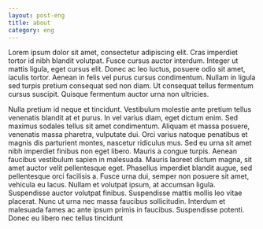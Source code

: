 ```yaml
---
layout: post-eng
title: about
category: eng
---
```



Lorem ipsum dolor sit amet, consectetur adipiscing elit. Cras imperdiet tortor id nibh blandit volutpat. Fusce cursus auctor interdum. Integer ut mattis ligula, eget cursus elit. Donec ac leo luctus, posuere odio sit amet, iaculis tortor. Aenean in felis vel purus cursus condimentum. Nullam in ligula sed turpis pretium consequat sed non diam. Ut consequat tellus fermentum cursus suscipit. Quisque fermentum auctor urna non ultricies.

Nulla pretium id neque et tincidunt. Vestibulum molestie ante pretium tellus venenatis blandit at et purus. In vel varius diam, eget dictum enim. Sed maximus sodales tellus sit amet condimentum. Aliquam et massa posuere, venenatis massa pharetra, vulputate dui. Orci varius natoque penatibus et magnis dis parturient montes, nascetur ridiculus mus. Sed eu urna sit amet nibh imperdiet finibus non eget libero. Mauris a congue turpis. Aenean faucibus vestibulum sapien in malesuada.
Mauris laoreet dictum magna, sit amet auctor velit pellentesque eget. Phasellus imperdiet blandit augue, sed pellentesque orci facilisis a. Fusce urna dui, semper non posuere sit amet, vehicula eu lacus. Nullam et volutpat ipsum, at accumsan ligula. Suspendisse auctor volutpat finibus. Suspendisse mattis mollis leo vitae placerat. Nunc ut urna nec massa faucibus sollicitudin. Interdum et malesuada fames ac ante ipsum primis in faucibus. Suspendisse potenti. Donec eu libero nec tellus tincidunt
